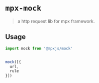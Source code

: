 # `mpx-mock`

> a http request lib for mpx framework.

## Usage

```js
import mock from '@mpxjs/mock'


mock([{
  url,
  rule
}])
```
